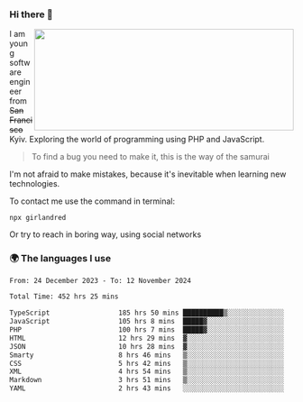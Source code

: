 ### Hi there 👋  

<img align='right' src="https://github-readme-stats.vercel.app/api?username=girlandred&count_private=true&show_icons=true&include_all_commits=true&hide_rank=true&hide_title=true&theme=buefy&card_width=300" width=460 height=180>


I am young software engineer from ~~San Francisco~~ Kyiv. Exploring the world of programming using PHP and JavaScript.


> To find a bug you need to make it, this is the way of the samurai



I'm not afraid to make mistakes, because it's inevitable when learning new technologies.

To contact me use the command in terminal:

```
npx girlandred
```

Or try to reach in boring way, using social networks


### 🌍 The languages I use

<!--START_SECTION:waka-->

```txt
From: 24 December 2023 - To: 12 November 2024

Total Time: 452 hrs 25 mins

TypeScript                 185 hrs 50 mins ██████████▒░░░░░░░░░░░░░░   41.07 %
JavaScript                 105 hrs 8 mins  █████▓░░░░░░░░░░░░░░░░░░░   23.23 %
PHP                        100 hrs 7 mins  █████▓░░░░░░░░░░░░░░░░░░░   22.13 %
HTML                       12 hrs 29 mins  ▓░░░░░░░░░░░░░░░░░░░░░░░░   02.76 %
JSON                       10 hrs 28 mins  ▓░░░░░░░░░░░░░░░░░░░░░░░░   02.31 %
Smarty                     8 hrs 46 mins   ▒░░░░░░░░░░░░░░░░░░░░░░░░   01.94 %
CSS                        5 hrs 42 mins   ▒░░░░░░░░░░░░░░░░░░░░░░░░   01.26 %
XML                        4 hrs 54 mins   ▒░░░░░░░░░░░░░░░░░░░░░░░░   01.09 %
Markdown                   3 hrs 51 mins   ▒░░░░░░░░░░░░░░░░░░░░░░░░   00.85 %
YAML                       2 hrs 43 mins   ░░░░░░░░░░░░░░░░░░░░░░░░░   00.60 %
```

<!--END_SECTION:waka-->

